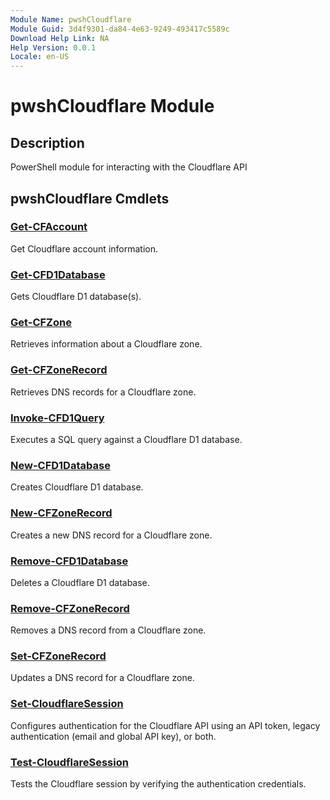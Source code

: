 ```yaml
---
Module Name: pwshCloudflare
Module Guid: 3d4f9301-da84-4e63-9249-493417c5589c
Download Help Link: NA
Help Version: 0.0.1
Locale: en-US
---
```


# pwshCloudflare Module
## Description
PowerShell module for interacting with the Cloudflare API

## pwshCloudflare Cmdlets
### [Get-CFAccount](Get-CFAccount.md)
Get Cloudflare account information.

### [Get-CFD1Database](Get-CFD1Database.md)
Gets Cloudflare D1 database(s).

### [Get-CFZone](Get-CFZone.md)
Retrieves information about a Cloudflare zone.

### [Get-CFZoneRecord](Get-CFZoneRecord.md)
Retrieves DNS records for a Cloudflare zone.

### [Invoke-CFD1Query](Invoke-CFD1Query.md)
Executes a SQL query against a Cloudflare D1 database.

### [New-CFD1Database](New-CFD1Database.md)
Creates Cloudflare D1 database.

### [New-CFZoneRecord](New-CFZoneRecord.md)
Creates a new DNS record for a Cloudflare zone.

### [Remove-CFD1Database](Remove-CFD1Database.md)
Deletes a Cloudflare D1 database.

### [Remove-CFZoneRecord](Remove-CFZoneRecord.md)
Removes a DNS record from a Cloudflare zone.

### [Set-CFZoneRecord](Set-CFZoneRecord.md)
Updates a DNS record for a Cloudflare zone.

### [Set-CloudflareSession](Set-CloudflareSession.md)
Configures authentication for the Cloudflare API using an API token, legacy authentication (email and global API key), or both.

### [Test-CloudflareSession](Test-CloudflareSession.md)
Tests the Cloudflare session by verifying the authentication credentials.


